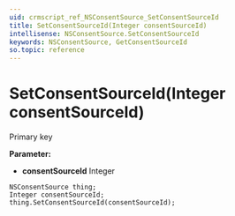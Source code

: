 ```yaml
---
uid: crmscript_ref_NSConsentSource_SetConsentSourceId
title: SetConsentSourceId(Integer consentSourceId)
intellisense: NSConsentSource.SetConsentSourceId
keywords: NSConsentSource, GetConsentSourceId
so.topic: reference
---
```


# SetConsentSourceId(Integer consentSourceId)

Primary key

**Parameter:** 
 - **consentSourceId** Integer

```crmscript
NSConsentSource thing;
Integer consentSourceId;
thing.SetConsentSourceId(consentSourceId);
```

